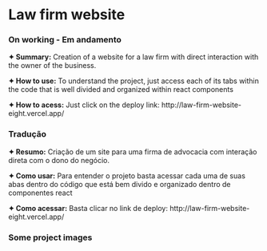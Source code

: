 <h1>Law firm website</h1>
<h3>On working - Em andamento</h3>

<p><strong>✦ Summary:</strong> Creation of a website for a law firm with direct interaction with the owner of the business.
</p>

<p><strong>✦ How to use:</strong> To understand the project, just access each of its tabs within the code that is well divided and organized within react components
</p>

<p><strong>✦ How to acess:</strong> Just click on the deploy link: http://law-firm-website-eight.vercel.app/
</p>

<h3>Tradução</h3>

<p><strong>✦ Resumo:</strong> Criação de um site para uma firma de advocacia com interação direta com o dono do negócio.</p>

<p><strong>✦ Como usar:</strong> Para entender o projeto basta acessar cada uma de suas abas dentro do código que está bem divido e organizado dentro de componentes react</p>

<p><strong>✦ Como acessar:</strong> Basta clicar no link de deploy: http://law-firm-website-eight.vercel.app/</p>

<h3>Some project images</h3>
